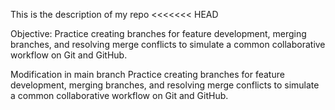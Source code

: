 This is the description of my repo
<<<<<<< HEAD

Objective: Practice creating branches for feature development, merging branches, and resolving merge conflicts to simulate a common collaborative workflow on Git and GitHub.

Modification in main branch
 Practice creating branches for feature development, merging branches, and resolving merge conflicts to simulate a common collaborative workflow on Git and GitHub.

